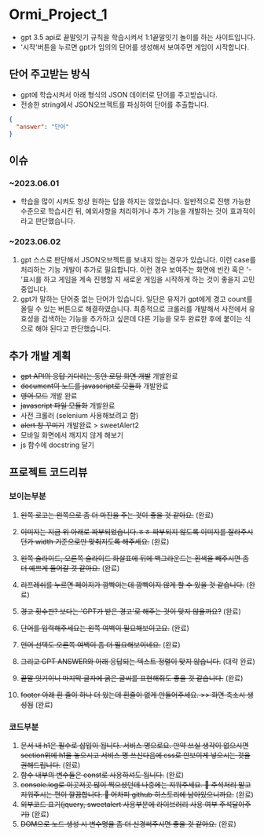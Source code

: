 # Ormi_Project_1

- gpt 3.5 api로 끝말잇기 규칙을 학습시켜서 1:1끝말잇기 놀이를 하는 사이트입니다.
- '시작'버튼을 누르면 gpt가 임의의 단어를 생성해서 보여주면 게임이 시작합니다.

## 단어 주고받는 방식

- gpt에 학습시켜서 아래 형식의 JSON 데이터로 단어를 주고받습니다.
- 전송한 string에서 JSON오브젝트를 파싱하여 단어를 추출합니다.

```json
{
  "answer": "단어"
}
```

## 이슈

### ~2023.06.01

- 학습을 많이 시켜도 항상 원하는 답을 하지는 않았습니다. 일반적으로 진행 가능한 수준으로 학습시킨 뒤, 예외사항을 처리하거나 추가 기능을 개발하는 것이 효과적이라고 판단했습니다.

### ~2023.06.02

1. gpt 스스로 판단해서 JSON오브젝트를 보내지 않는 경우가 있습니다. 이런 case를 처리하는 기능 개발이 추가로 필요합니다. 이런 경우 보여주는 화면에 빈칸 혹은 '-'표시를 하고 게임을 계속 진행할 지 새로운 게임을 시작하게 하는 것이 좋을지 고민중입니다.
2. gpt가 말하는 단어중 없는 단어가 있습니다. 일단은 유저가 gpt에게 경고 count를 올릴 수 있는 버튼으로 해결하였습니다. 최종적으로 크롤러를 개발해서 사전에서 유효성을 검색하는 기능을 추가하고 싶은데 다른 기능을 모두 완료한 후에 붙이는 식으로 해야 된다고 판단했습니다.

## 추가 개발 계획

- ~~gpt API의 응답 기다리는 동안 로딩 화면 개발~~ 개발완료
- ~~document의 노드를 javascript로 모듈화~~ 개발완료
- ~~영어 모드~~ 개발 완료
- ~~javascript 파일 모듈화~~ 개발완료
- 사전 크롤러 (selenium 사용해보려고 함)
- ~~alert 창 꾸미기~~ 개발완료 > sweetAlert2
- 모바일 화면에서 깨지지 않게 해보기
- js 함수에 docstring 달기

## 프로젝트 코드리뷰

### 보이는부분

1. ~~왼쪽 로고는 왼쪽으로 좀 더 마진을 주는 것이 좋을 것 같아요.~~ (완료)
2. ~~이미지는 지금 위 아래로 짜부되었습니다.ㅎㅎ 짜부되지 않도록 이미지를 잘라주시던가 width 기준으로만 맞춰지도록 해주세요.~~ (완료)
3. ~~왼쪽 슬라이드, 오른쪽 슬라이드 화살표에 뒤에 백그라운드는 흰색을 빼주시면 좀 더 예쁘게 들어갈 것 같아요.~~ (완료)
4. ~~리프레쉬를 누르면 페이지가 깜빡이는데 깜빡이지 않게 할 수 있을 것 같습니다.~~ (완료)
5. ~~경고 횟수판? 보다는 'GPT가 받은 경고'로 해주는 것이 맞지 않을까요?~~ (완료)

6. ~~단어를 입력해주세요는 왼쪽 여백이 필요해보이고요.~~ (완료)
7. ~~언어 선택도 오른쪽 여백이 좀 더 필요해보이네요.~~ (완료)
8. ~~그리고 GPT ANSWER와 아래 응답되는 텍스트 정렬이 맞지 않습니다.~~ (대략 완료)
9. ~~끝말 잇기이니 마지막 글자에 굵은 글씨를 표현해줘도 좋을 것 같습니다.~~ (완료)
10. ~~footer 아래 흰 줄이 하나 더 있는데 흰줄이 없게 만들어주세요. >> 화면 축소시 생성됨~~ (완료)

### 코드부분

1. ~~문서 내 h1은 필수로 삽입이 됩니다. 서비스 명으로요. 만약 쓰실 생각이 없으시면 section위에 h1을 놓으시고 서비스 명 쓰신다음에 css로 안보이게 넣으시는 것을 권해드립니다.~~ (완료)
2. ~~함수 내부의 변수들은 const로 사용하셔도 됩니다.~~ (완료)
3. ~~console.log로 이곳저곳 많이 찍으셨던데 나중에는 지워주세요. 🙂 주석처리 말고 지워주시는 편이 깔끔합니다. 🙂 어차피 github 히스토리에 남아있으니까요.~~ (완료)
4. ~~외부코드 표기(jquery, sweetalert 사용부분에 라이브러리 사용 여부 주석달아주기)~~ (완료)
5. ~~DOM으로 노드 생성 시 변수명을 좀 더 신경써주시면 좋을 것 같아요.~~ (완료)
